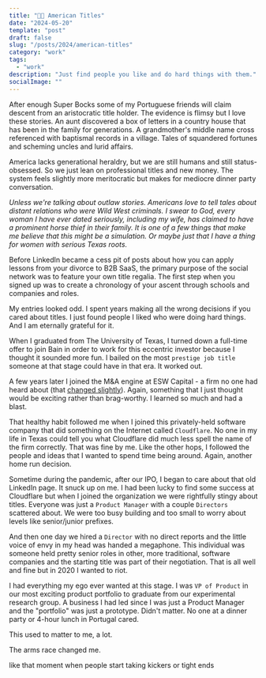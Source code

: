 ```yaml
---
title: "👑🏢 American Titles"
date: "2024-05-20"
template: "post"
draft: false
slug: "/posts/2024/american-titles"
category: "work"
tags:
  - "work"
description: "Just find people you like and do hard things with them."
socialImage: ""
---
```


After enough Super Bocks some of my Portuguese friends will claim descent from an aristocratic title holder. The evidence is flimsy but I love these stories. An aunt discovered a box of letters in a country house that has been in the family for generations. A grandmother's middle name cross referenced with baptismal records in a village. Tales of squandered fortunes and scheming uncles and lurid affairs.

America lacks generational heraldry, but we are still humans and still status-obsessed. So we just lean on professional titles and new money. The system feels slightly more meritocratic but makes for mediocre dinner party conversation.

_Unless we're talking about outlaw stories. Americans love to tell tales about distant relations who were Wild West criminals. I swear to God, every woman I have ever dated seriously, including my wife, has claimed to have a prominent horse thief in their family. It is one of a few things that make me believe that this might be a simulation. Or maybe just that I have a thing for women with serious Texas roots._

Before LinkedIn became a cess pit of posts about how you can apply lessons from your divorce to B2B SaaS, the primary purpose of the social network was to feature your own title regalia. The first step when you signed up was to create a chronology of your ascent through schools and companies and roles.

My entries looked odd. I spent years making all the wrong decisions if you cared about titles. I just found people I liked who were doing hard things. And I am eternally grateful for it.

When I graduated from The University of Texas, I turned down a full-time offer to join Bain in order to work for this eccentric investor because I thought it sounded more fun. I bailed on the most `prestige job title` someone at that stage could have in that era. It worked out.

A few years later I joined the M&A engine at ESW Capital - a firm no one had heard about (that [changed slightly](https://www.forbes.com/sites/nathanvardi/2021/04/27/inside-a-remote-work-billionaires-new-plan-to-turn-his-white-collar-workers-into-algorithms/)). Again, something that I just thought would be exciting rather than brag-worthy. I learned so much and had a blast.

That healthy habit followed me when I joined this privately-held software company that did something on the Internet called `Cloudflare`. No one in my life in Texas could tell you what Cloudflare did much less spell the name of the firm correctly. That was fine by me. Like the other hops, I followed the people and ideas that I wanted to spend time being around. Again, another home run decision.

Sometime during the pandemic, after our IPO, I began to care about that old LinkedIn page. It snuck up on me. I had been lucky to find some success at Cloudflare but when I joined the organization we were rightfully stingy about titles. Everyone was just a `Product Manager` with a couple `Directors` scattered about. We were too busy building and too small to worry about levels like senior/junior prefixes.

And then one day we hired a `Director` with no direct reports and the little voice of envy in my head was handed a megaphone. This individual was someone held pretty senior roles in other, more traditional, software companies and the starting title was part of their negotiation. That is all well and fine but in 2020 I wanted to riot.

I had everything my ego ever wanted at this stage. I was `VP of Product` in our most exciting product portfolio to graduate from our experimental research group. A business I had led since I was just a Product Manager and the "portfolio" was just a prototype. Didn't matter. No one at a dinner party or 4-hour lunch in Portugal cared.


This used to matter to me, a lot.

The arms race changed me. 

like that moment when people start taking kickers or tight ends